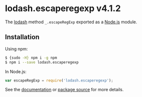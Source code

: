 # lodash.escaperegexp v4.1.2

The [lodash](https://lodash.com/) method `_.escapeRegExp` exported as a [Node.js](https://nodejs.org/) module.

## Installation

Using npm:

```bash
$ {sudo -H} npm i -g npm
$ npm i --save lodash.escaperegexp
```

In Node.js:

```js
var escapeRegExp = require('lodash.escaperegexp');
```

See the [documentation](https://lodash.com/docs#escapeRegExp) or [package source](https://github.com/lodash/lodash/blob/4.1.2-npm-packages/lodash.escaperegexp) for more details.
